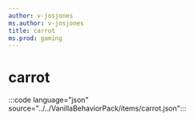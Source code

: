 ```yaml
---
author: v-josjones
ms.author: v-josjones
title: carrot
ms.prod: gaming
---
```


# carrot

:::code language="json" source="../../VanillaBehaviorPack/items/carrot.json":::